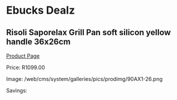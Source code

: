 
# Ebucks Dealz
## Risoli Saporelax Grill Pan soft silicon yellow handle 36x26cm
[Product Page](https://www.ebucks.com/web/shop/productSelected.do?prodId=1162576111&catId=704983235)

Price: R1099.00

Image: /web/cms/system/galleries/pics/prodimg/90AX1-26.png

Savings: 


	